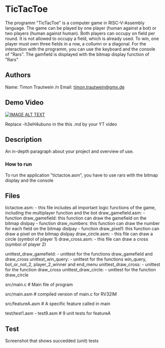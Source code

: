 # TicTacToe

The programm "TicTacToe" is a computer game in RISC-V-Assembly language.
The game can be played by one player (human against a bot) or two players (human against human). 
Both players can occupy on field per round. It is not allowed to occupy a field, which is already used. To win, one player must own three fields in a row, a collumn or a diagonal.
For the interaction with the programm, you can use the keyboard and the console of "Rars". The gamfield is displayed with the bitmap display function of "Rars"

## Authors

Name: Timon Trautwein /n
Email: timon.trautwein@gmx.de

## Demo Video

[![IMAGE ALT TEXT](http://img.youtube.com/vi/-h3eH4ubuno/0.jpg)](http://www.youtube.com/watch?v=-h3eH4ubuno "Video Title")

Replace -h3eH4ubuno in the this .md by your YT video

## Description

An in-depth paragraph about your project and overview of use.



### How to run

To run the application "tictactoe.asm", you have to use rars with the bitmap display and the console

## Files
tictactoe.asm:
      - this file includes all important logic functions of the game, including the multiplayer function and the bot
draw_gamefield.asm:
      - function draw_gamefield: this function can draw the gamefield on the bitmap dislpay
      - function draw_numbers: this function can draw the number for each field on the bitmap dislpay
      - function draw_pixel1: this function can draw a pixel on the bitmap dislpay
draw_circle.asm:
      - this file can draw a circle (symbol of player 1)
draw_cross.asm:
      - this file can draw a cross (symbol of player 2)
      
unittest_draw_gamefield:
      - unittest for the functions draw_gamefield and draw_cross
unittest_win_query:
      - unittest for the functions win_query, bot_or_not_2, player_2_winner and end_menu
unittest_draw_cross:
      - unittest for the function draw_cross
unittest_draw_circle:
      - unittest for the function draw_circle
     
     
src/main.c   # Main file of program

src/main.asm # compiled version of main.c for RV32IM

src/featureA.asm # A specific feature called in main

test/test1.asm - test9.asm # 9 unit tests for featureA


## Test
Screenshot that shows succedded (unit) tests 
